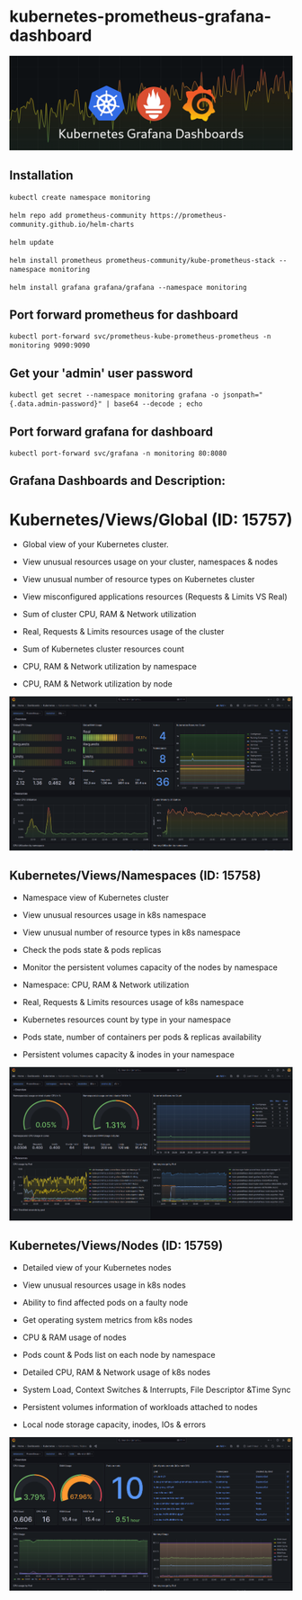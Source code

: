 # kubernetes-prometheus-grafana-dashboard
![Alt text](kubernetes-grafana-dashboards-logo.png?raw=true "kubernetes-grafana-dashboards-logo")

## Installation

```terminal
kubectl create namespace monitoring

helm repo add prometheus-community https://prometheus-community.github.io/helm-charts

helm update

helm install prometheus prometheus-community/kube-prometheus-stack --namespace monitoring

helm install grafana grafana/grafana --namespace monitoring
```

## Port forward prometheus for dashboard

```terminal
kubectl port-forward svc/prometheus-kube-prometheus-prometheus -n monitoring 9090:9090
```
## Get your 'admin' user password

```terminal
kubectl get secret --namespace monitoring grafana -o jsonpath="{.data.admin-password}" | base64 --decode ; echo
```
## Port forward grafana for dashboard

```terminal
kubectl port-forward svc/grafana -n monitoring 80:8080
```

## Grafana Dashboards and Description:
# Kubernetes/Views/Global (ID: 15757)

- Global view of your Kubernetes cluster.
- View unusual resources usage on your cluster, namespaces & nodes
- View unusual number of resource types on Kubernetes cluster
- View misconfigured applications resources (Requests & Limits VS Real)

- Sum of cluster CPU, RAM & Network utilization
- Real, Requests & Limits resources usage of the cluster
- Sum of Kubernetes cluster resources count 
- CPU, RAM & Network utilization by namespace 
- CPU, RAM & Network utilization by node


![Alt text](k8s-views-global.png?raw=true "k8s-views-global")

## Kubernetes/Views/Namespaces (ID: 15758)

- Namespace view of Kubernetes cluster
- View unusual resources usage in k8s namespace
- View unusual number of resource types in k8s namespace
- Check the pods state & pods replicas
- Monitor the persistent volumes capacity of the nodes by namespace

- Namespace: CPU, RAM & Network utilization
- Real, Requests & Limits resources usage of k8s namespace
- Kubernetes resources count by type in your namespace
- Pods state, number of containers per pods & replicas availability
- Persistent volumes capacity & inodes in your namespace


![Alt text](k8s-views-namespaces.png?raw=true "k8s-views-namespaces")

## Kubernetes/Views/Nodes (ID: 15759)

- Detailed view of your Kubernetes nodes
- View unusual resources usage in k8s nodes
- Ability to find affected pods on a faulty node
- Get operating system metrics from k8s nodes

- CPU & RAM usage of nodes
- Pods count & Pods list on each node by namespace
- Detailed CPU, RAM & Network usage of k8s nodes
- System Load, Context Switches & Interrupts, File Descriptor &Time Sync
- Persistent volumes information of workloads attached to nodes
- Local node storage capacity, inodes, IOs & errors


![Alt text](k8s-views-nodes.png?raw=true "k8s-views-nodes")


